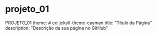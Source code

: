 # projeto_01
PROJETO_01
theme: <nome-do-tema> # ex: jekyll-theme-cayman
title: "Título da Página"
description: "Descrição da sua página no GitHub"
